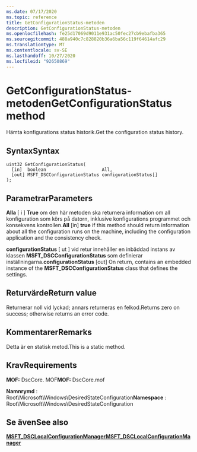 ```yaml
---
ms.date: 07/17/2020
ms.topic: reference
title: GetConfigurationStatus-metoden
description: GetConfigurationStatus-metoden
ms.openlocfilehash: fe25d17069d9011e931ac50fec27cb9ebafba365
ms.sourcegitcommit: 488a940c7c828820b36a6ba56c119f64614afc29
ms.translationtype: MT
ms.contentlocale: sv-SE
ms.lasthandoff: 10/27/2020
ms.locfileid: "92650869"
---
```

# <a name="getconfigurationstatus-method"></a><span data-ttu-id="d0947-103">GetConfigurationStatus-metoden</span><span class="sxs-lookup"><span data-stu-id="d0947-103">GetConfigurationStatus method</span></span>

<span data-ttu-id="d0947-104">Hämta konfigurations status historik.</span><span class="sxs-lookup"><span data-stu-id="d0947-104">Get the configuration status history.</span></span>

## <a name="syntax"></a><span data-ttu-id="d0947-105">Syntax</span><span class="sxs-lookup"><span data-stu-id="d0947-105">Syntax</span></span>

```mof
uint32 GetConfigurationStatus(
  [in]  boolean                     All,
  [out] MSFT_DSCConfigurationStatus configurationStatus[]
);
```

## <a name="parameters"></a><span data-ttu-id="d0947-106">Parametrar</span><span class="sxs-lookup"><span data-stu-id="d0947-106">Parameters</span></span>

<span data-ttu-id="d0947-107">**Alla** \[ i \] **True** om den här metoden ska returnera information om all konfiguration som körs på datorn, inklusive konfigurations programmet och konsekvens kontrollen.</span><span class="sxs-lookup"><span data-stu-id="d0947-107">**All** \[in\] **true** if this method should return information about all the configuration runs on the machine, including the configuration application and the consistency check.</span></span>

<span data-ttu-id="d0947-108">**configurationStatus** \[ ut \] vid retur innehåller en inbäddad instans av klassen **MSFT_DSCConfigurationStatus** som definierar inställningarna.</span><span class="sxs-lookup"><span data-stu-id="d0947-108">**configurationStatus** \[out\] On return, contains an embedded instance of the **MSFT_DSCConfigurationStatus** class that defines the settings.</span></span>

## <a name="return-value"></a><span data-ttu-id="d0947-109">Returvärde</span><span class="sxs-lookup"><span data-stu-id="d0947-109">Return value</span></span>

<span data-ttu-id="d0947-110">Returnerar noll vid lyckad; annars returneras en felkod.</span><span class="sxs-lookup"><span data-stu-id="d0947-110">Returns zero on success; otherwise returns an error code.</span></span>

## <a name="remarks"></a><span data-ttu-id="d0947-111">Kommentarer</span><span class="sxs-lookup"><span data-stu-id="d0947-111">Remarks</span></span>

<span data-ttu-id="d0947-112">Detta är en statisk metod.</span><span class="sxs-lookup"><span data-stu-id="d0947-112">This is a static method.</span></span>

## <a name="requirements"></a><span data-ttu-id="d0947-113">Krav</span><span class="sxs-lookup"><span data-stu-id="d0947-113">Requirements</span></span>

<span data-ttu-id="d0947-114">**MOF:** DscCore. MOF</span><span class="sxs-lookup"><span data-stu-id="d0947-114">**MOF:** DscCore.mof</span></span>

<span data-ttu-id="d0947-115">**Namnrymd** : Root\Microsoft\Windows\DesiredStateConfiguration</span><span class="sxs-lookup"><span data-stu-id="d0947-115">**Namespace** : Root\Microsoft\Windows\DesiredStateConfiguration</span></span>

## <a name="see-also"></a><span data-ttu-id="d0947-116">Se även</span><span class="sxs-lookup"><span data-stu-id="d0947-116">See also</span></span>

[<span data-ttu-id="d0947-117">**MSFT_DSCLocalConfigurationManager**</span><span class="sxs-lookup"><span data-stu-id="d0947-117">**MSFT_DSCLocalConfigurationManager**</span></span>](msft-dsclocalconfigurationmanager.md)
